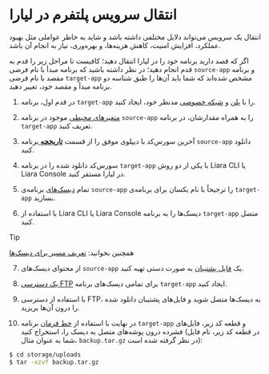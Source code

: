 # انتقال سرویس پلتفرم در لیارا
انتقال یک سرویس می‌تواند دلایل مختلفی داشته باشد و شاید به خاطر عواملی مثل بهبود عملکرد، افزایش امنیت، کاهش هزینه‌ها، و بهره‌وری، نیاز به انجام آن باشد. 

اگر که قصد دارید برنامه خود را در لیارا انتقال دهید؛ کافیست تا مراحل زیر را قدم به قدم انجام دهید؛ در نظر داشته باشید که برنامه مبدأ با نام فرضی `source-app` و برنامه مقصد با نام فرضی `target-app` مشخص شده‌اند که شما باید آن‌‌ها را طبق شناسه دو برنامه مبدأ و مقصد خود، تغییر دهید.

1) در قدم اول، برنامه `target-app` را با [پلن](./details/plans/about.md) و [شبکه خصوصی](./details/private-networks.md) مدنظر خود، ایجاد کنید.

2) [متغیرهای محیطی](./details/envs.md) موجود در برنامه `source-app` را به همراه مقدارشان، در برنامه `target-app` تعریف کنید.

3) آخرین سورس‌کد با دیپلوی موفق را از قسمت [**تاریخچه** ](./details/private-registery.md)برنامه `source-app` دانلود کنید.

4) سورس‌کد دانلود شده را در برنامه `target-app` با یکی از دو روش Liara CLI یا Liara Console در لیارا مستقر کنید.

5)  تمام [دیسک‌های](./disks/about.md) برنامه‌ی `source-app` را ترجیحاً با نام یکسان برای برنامه‌ی `target-app` بسازید.

6) با استفاده از Liara CLI یا Liara Console دیسک‌ها را به برنامه `target-app` متصل کنید.

> [!TIP]
> همچنین بخوانید: [تعریف مسیر برای دیسک‌ها](./disks/manage/route.md)

7) از محتوای دیسک‌های `source-app` یک [فایل پشتیبان](./disks/manage/backup/create-backups.md) به صورت دستی تهیه کنید.

8) [یک دسترسی FTP](./disks/ftp.md) برای تمامی دیسک‌های برنامه `target-app` ایجاد کنید.

9) با استفاده از دسترسی FTP، به دیسک‌ها متصل شوید و فایل‌های پشتیبان دانلود شده را درون آن‌ها بریزید.

10) در نهایت با استفاده از [خط فرمان](./details/console-shell.md) برنامه `target-app` و قطعه کد زیر، فایل‌های فشرده درون پوشه‌های متصل به دیسک را، استخراج کنید (در قطعه کد زیر، نام فایل شما به عنوان مثال، `backup.tar.gz` در نظر گرفته شده است):

```bash
$ cd storage/uploads
$ tar -xzvf backup.tar.gz
```







